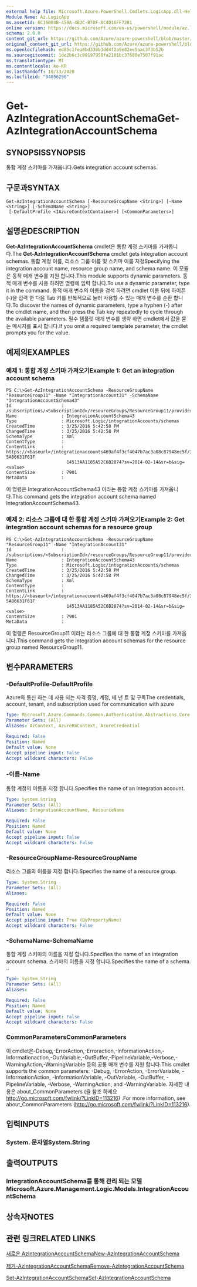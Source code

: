 ```yaml
---
external help file: Microsoft.Azure.PowerShell.Cmdlets.LogicApp.dll-Help.xml
Module Name: Az.LogicApp
ms.assetid: 6C16B04B-459A-4B2C-B7DF-AC4D16FF7281
online version: https://docs.microsoft.com/en-us/powershell/module/az.logicapp/get-azintegrationaccountschema
schema: 2.0.0
content_git_url: https://github.com/Azure/azure-powershell/blob/master/src/LogicApp/LogicApp/help/Get-AzIntegrationAccountSchema.md
original_content_git_url: https://github.com/Azure/azure-powershell/blob/master/src/LogicApp/LogicApp/help/Get-AzIntegrationAccountSchema.md
ms.openlocfilehash: ed85c1fea8bd338b3dd4f2a9e82ee5aac3f3b52b
ms.sourcegitcommit: 1de2b6c3c99197958fa2101bc37680e7507f91ac
ms.translationtype: MT
ms.contentlocale: ko-KR
ms.lasthandoff: 10/13/2020
ms.locfileid: "94056296"
---
```

# <span data-ttu-id="89727-101">Get-AzIntegrationAccountSchema</span><span class="sxs-lookup"><span data-stu-id="89727-101">Get-AzIntegrationAccountSchema</span></span>

## <span data-ttu-id="89727-102">SYNOPSIS</span><span class="sxs-lookup"><span data-stu-id="89727-102">SYNOPSIS</span></span>
<span data-ttu-id="89727-103">통합 계정 스키마를 가져옵니다.</span><span class="sxs-lookup"><span data-stu-id="89727-103">Gets integration account schemas.</span></span>

## <span data-ttu-id="89727-104">구문과</span><span class="sxs-lookup"><span data-stu-id="89727-104">SYNTAX</span></span>

```
Get-AzIntegrationAccountSchema [-ResourceGroupName <String>] [-Name <String>] [-SchemaName <String>]
 [-DefaultProfile <IAzureContextContainer>] [<CommonParameters>]
```

## <span data-ttu-id="89727-105">설명은</span><span class="sxs-lookup"><span data-stu-id="89727-105">DESCRIPTION</span></span>
<span data-ttu-id="89727-106">**Get-AzIntegrationAccountSchema** cmdlet은 통합 계정 스키마를 가져옵니다.</span><span class="sxs-lookup"><span data-stu-id="89727-106">The **Get-AzIntegrationAccountSchema** cmdlet gets integration account schemas.</span></span>
<span data-ttu-id="89727-107">통합 계정 이름, 리소스 그룹 이름 및 스키마 이름 지정</span><span class="sxs-lookup"><span data-stu-id="89727-107">Specifying the integration account name, resource group name, and schema name.</span></span>
<span data-ttu-id="89727-108">이 모듈은 동적 매개 변수를 지원 합니다.</span><span class="sxs-lookup"><span data-stu-id="89727-108">This module supports dynamic parameters.</span></span>
<span data-ttu-id="89727-109">동적 매개 변수를 사용 하려면 명령에 입력 합니다.</span><span class="sxs-lookup"><span data-stu-id="89727-109">To use a dynamic parameter, type it in the command.</span></span>
<span data-ttu-id="89727-110">동적 매개 변수의 이름을 검색 하려면 cmdlet 이름 뒤에 하이픈 (-)을 입력 한 다음 Tab 키를 반복적으로 눌러 사용할 수 있는 매개 변수를 순환 합니다.</span><span class="sxs-lookup"><span data-stu-id="89727-110">To discover the names of dynamic parameters, type a hyphen (-) after the cmdlet name, and then press the Tab key repeatedly to cycle through the available parameters.</span></span>
<span data-ttu-id="89727-111">필수 템플릿 매개 변수를 생략 하면 cmdlet에서 값을 묻는 메시지를 표시 합니다.</span><span class="sxs-lookup"><span data-stu-id="89727-111">If you omit a required template parameter, the cmdlet prompts you for the value.</span></span>

## <span data-ttu-id="89727-112">예제의</span><span class="sxs-lookup"><span data-stu-id="89727-112">EXAMPLES</span></span>

### <span data-ttu-id="89727-113">예제 1: 통합 계정 스키마 가져오기</span><span class="sxs-lookup"><span data-stu-id="89727-113">Example 1: Get an integration account schema</span></span>
```
PS C:\>Get-AzIntegrationAccountSchema -ResourceGroupName "ResourceGroup11" -Name "IntegrationAccount31" -SchemaName "IntegrationAccountSchema43"
Id                   : /subscriptions/<SubscriptionId>/resourceGroups/ResourceGroup11/providers/Microsoft.Logic/integrationAccounts/IntegrationAccount31/schemas/IntegrationAccountSchema43
Name                 : IntegrationAccountSchema43
Type                 : Microsoft.Logic/integrationAccounts/schemas
CreatedTime          : 3/25/2016 5:42:58 PM
ChangedTime          : 3/25/2016 5:42:58 PM
SchemaType           : Xml
ContentType          : 
ContentLink          : https://<baseurl>/integrationaccounts469af4f3cf4047b7ac3a08c87948ec5f/3839E_XML_INTEGRATIONACCOUNTSCHEMA43-5A86631F61F
                       14513AA1185A52C6B2874?sv=2014-02-14&sr=b&sig=<value>
ContentSize          : 7901
MetaData             :
```

<span data-ttu-id="89727-114">이 명령은 IntegrationAccountSchema43 이라는 통합 계정 스키마를 가져옵니다.</span><span class="sxs-lookup"><span data-stu-id="89727-114">This command gets the integration account schema named IntegrationAccountSchema43.</span></span>

### <span data-ttu-id="89727-115">예제 2: 리소스 그룹에 대 한 통합 계정 스키마 가져오기</span><span class="sxs-lookup"><span data-stu-id="89727-115">Example 2: Get integration account schemas for a resource group</span></span>
```
PS C:\>Get-AzIntegrationAccountSchema -ResourceGroupName "ResourceGroup11" -Name "IntegrationAccount31"
Id                   : /subscriptions/<SubscriptionId>/resourceGroups/ResourceGroup11/providers/Microsoft.Logic/integrationAccounts/IntegrationAccount31/schemas/IntegrationAccountSchema43
Name                 : IntegrationAccountSchema43
Type                 : Microsoft.Logic/integrationAccounts/schemas
CreatedTime          : 3/25/2016 5:42:58 PM
ChangedTime          : 3/25/2016 5:42:58 PM
SchemaType           : Xml
ContentType          : 
ContentLink          : https://<baseurl>/integrationaccounts469af4f3cf4047b7ac3a08c87948ec5f/3839E_XML_INTEGRATIONACCOUNTSCHEMA43-5A86631F61F
                       14513AA1185A52C6B2874?sv=2014-02-14&sr=b&sig=<value>
ContentSize          : 7901
MetaData             :
```

<span data-ttu-id="89727-116">이 명령은 ResourceGroup11 이라는 리소스 그룹에 대 한 통합 계정 스키마를 가져옵니다.</span><span class="sxs-lookup"><span data-stu-id="89727-116">This command gets the integration account schemas for the resource group named ResourceGroup11.</span></span>

## <span data-ttu-id="89727-117">변수</span><span class="sxs-lookup"><span data-stu-id="89727-117">PARAMETERS</span></span>

### <span data-ttu-id="89727-118">-DefaultProfile</span><span class="sxs-lookup"><span data-stu-id="89727-118">-DefaultProfile</span></span>
<span data-ttu-id="89727-119">Azure와 통신 하는 데 사용 되는 자격 증명, 계정, 테 넌 트 및 구독</span><span class="sxs-lookup"><span data-stu-id="89727-119">The credentials, account, tenant, and subscription used for communication with azure</span></span>

```yaml
Type: Microsoft.Azure.Commands.Common.Authentication.Abstractions.Core.IAzureContextContainer
Parameter Sets: (All)
Aliases: AzContext, AzureRmContext, AzureCredential

Required: False
Position: Named
Default value: None
Accept pipeline input: False
Accept wildcard characters: False
```

### <span data-ttu-id="89727-120">-이름</span><span class="sxs-lookup"><span data-stu-id="89727-120">-Name</span></span>
<span data-ttu-id="89727-121">통합 계정의 이름을 지정 합니다.</span><span class="sxs-lookup"><span data-stu-id="89727-121">Specifies the name of an integration account.</span></span>

```yaml
Type: System.String
Parameter Sets: (All)
Aliases: IntegrationAccountName, ResourceName

Required: False
Position: Named
Default value: None
Accept pipeline input: False
Accept wildcard characters: False
```

### <span data-ttu-id="89727-122">-ResourceGroupName</span><span class="sxs-lookup"><span data-stu-id="89727-122">-ResourceGroupName</span></span>
<span data-ttu-id="89727-123">리소스 그룹의 이름을 지정 합니다.</span><span class="sxs-lookup"><span data-stu-id="89727-123">Specifies the name of a resource group.</span></span>

```yaml
Type: System.String
Parameter Sets: (All)
Aliases:

Required: False
Position: Named
Default value: None
Accept pipeline input: True (ByPropertyName)
Accept wildcard characters: False
```

### <span data-ttu-id="89727-124">-SchemaName</span><span class="sxs-lookup"><span data-stu-id="89727-124">-SchemaName</span></span>
<span data-ttu-id="89727-125">통합 계정 스키마의 이름을 지정 합니다.</span><span class="sxs-lookup"><span data-stu-id="89727-125">Specifies the name of an integration account schema.</span></span>
<span data-ttu-id="89727-126">스키마의 이름을 지정 합니다.</span><span class="sxs-lookup"><span data-stu-id="89727-126">Specifies the name of a schema.</span></span>
<span data-ttu-id="89727-127">.</span><span class="sxs-lookup"><span data-stu-id="89727-127">.</span></span>

```yaml
Type: System.String
Parameter Sets: (All)
Aliases:

Required: False
Position: Named
Default value: None
Accept pipeline input: False
Accept wildcard characters: False
```

### <span data-ttu-id="89727-128">CommonParameters</span><span class="sxs-lookup"><span data-stu-id="89727-128">CommonParameters</span></span>
<span data-ttu-id="89727-129">이 cmdlet은-Debug,-ErrorAction,-Erroraction,-InformationAction,-Informationaction,-OutVariable,-OutBuffer,-PipelineVariable,-Verbose,-WarningAction,-WarningVariable 등의 공통 매개 변수를 지원 합니다.</span><span class="sxs-lookup"><span data-stu-id="89727-129">This cmdlet supports the common parameters: -Debug, -ErrorAction, -ErrorVariable, -InformationAction, -InformationVariable, -OutVariable, -OutBuffer, -PipelineVariable, -Verbose, -WarningAction, and -WarningVariable.</span></span> <span data-ttu-id="89727-130">자세한 내용은 about_CommonParameters (을 참조 하세요 http://go.microsoft.com/fwlink/?LinkID=113216) .</span><span class="sxs-lookup"><span data-stu-id="89727-130">For more information, see about_CommonParameters (http://go.microsoft.com/fwlink/?LinkID=113216).</span></span>

## <span data-ttu-id="89727-131">입력</span><span class="sxs-lookup"><span data-stu-id="89727-131">INPUTS</span></span>

### <span data-ttu-id="89727-132">System. 문자열</span><span class="sxs-lookup"><span data-stu-id="89727-132">System.String</span></span>

## <span data-ttu-id="89727-133">출력</span><span class="sxs-lookup"><span data-stu-id="89727-133">OUTPUTS</span></span>

### <span data-ttu-id="89727-134">IntegrationAccountSchema를 통해 관리 되는 모델</span><span class="sxs-lookup"><span data-stu-id="89727-134">Microsoft.Azure.Management.Logic.Models.IntegrationAccountSchema</span></span>

## <span data-ttu-id="89727-135">상속자</span><span class="sxs-lookup"><span data-stu-id="89727-135">NOTES</span></span>

## <span data-ttu-id="89727-136">관련 링크</span><span class="sxs-lookup"><span data-stu-id="89727-136">RELATED LINKS</span></span>

[<span data-ttu-id="89727-137">새로운 AzIntegrationAccountSchema</span><span class="sxs-lookup"><span data-stu-id="89727-137">New-AzIntegrationAccountSchema</span></span>](./New-AzIntegrationAccountSchema.md)

[<span data-ttu-id="89727-138">제거-AzIntegrationAccountSchema</span><span class="sxs-lookup"><span data-stu-id="89727-138">Remove-AzIntegrationAccountSchema</span></span>](./Remove-AzIntegrationAccountSchema.md)

[<span data-ttu-id="89727-139">Set-AzIntegrationAccountSchema</span><span class="sxs-lookup"><span data-stu-id="89727-139">Set-AzIntegrationAccountSchema</span></span>](./Set-AzIntegrationAccountSchema.md)


